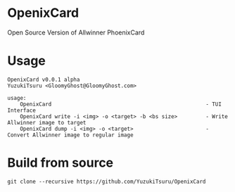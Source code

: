 # OpenixCard

Open Source Version of Allwinner PhoenixCard

# Usage

```
OpenixCard v0.0.1 alpha 
YuzukiTsuru <GloomyGhost@GloomyGhost.com>

usage:
    OpenixCard                                                 - TUI Interface
    OpenixCard write -i <img> -o <target> -b <bs size>         - Write Allwinner image to target
    OpenixCard dump -i <img> -o <target>                       - Convert Allwinner image to regular image
```

# Build from source
```
git clone --recursive https://github.com/YuzukiTsuru/OpenixCard
```
